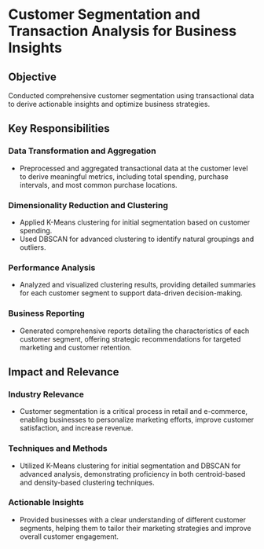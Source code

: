 # Customer Segmentation and Transaction Analysis for Business Insights

## Objective
Conducted comprehensive customer segmentation using transactional data to derive actionable insights and optimize business strategies.

## Key Responsibilities

### Data Transformation and Aggregation
- Preprocessed and aggregated transactional data at the customer level to derive meaningful metrics, including total spending, purchase intervals, and most common purchase locations.

### Dimensionality Reduction and Clustering
- Applied K-Means clustering for initial segmentation based on customer spending.
- Used DBSCAN for advanced clustering to identify natural groupings and outliers.

### Performance Analysis
- Analyzed and visualized clustering results, providing detailed summaries for each customer segment to support data-driven decision-making.

### Business Reporting
- Generated comprehensive reports detailing the characteristics of each customer segment, offering strategic recommendations for targeted marketing and customer retention.

## Impact and Relevance

### Industry Relevance
- Customer segmentation is a critical process in retail and e-commerce, enabling businesses to personalize marketing efforts, improve customer satisfaction, and increase revenue.

### Techniques and Methods
- Utilized K-Means clustering for initial segmentation and DBSCAN for advanced analysis, demonstrating proficiency in both centroid-based and density-based clustering techniques.

### Actionable Insights
- Provided businesses with a clear understanding of different customer segments, helping them to tailor their marketing strategies and improve overall customer engagement.
